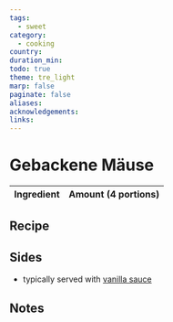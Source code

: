 ```yaml
---
tags:
  - sweet
category:
  - cooking
country: 
duration_min: 
todo: true
theme: tre_light
marp: false
paginate: false
aliases: 
acknowledgements: 
links:
---
```


# Gebackene Mäuse

|Ingredient|Amount (4 portions)|
| :- | :- |

## Recipe

## Sides
* typically served with [vanilla sauce](./Vanillesauce.md)

## Notes

